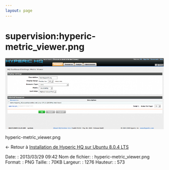 ```yaml
---
layout: page
---
```


supervision:hyperic-metric\_viewer.png
======================================

[![hyperic-metric\_viewer.png](../../assets/media/supervision/hyperic-metric_viewer.png@cache=&w=900&h=404 "hyperic-metric_viewer.png")](../../assets/media/supervision/hyperic-metric_viewer.png@cache= "Afficher le fichier original")

hyperic-metric\_viewer.png

← Retour à [Installation de Hyperic HQ sur Ubuntu 8.0.4
LTS](../../various/hyperic-ubuntu-install.html "various:hyperic-ubuntu-install")

Date:
:   2013/03/29 09:42
Nom de fichier:
:   hyperic-metric\_viewer.png
Format:
:   PNG
Taille:
:   70KB
Largeur:
:   1276
Hauteur:
:   573

